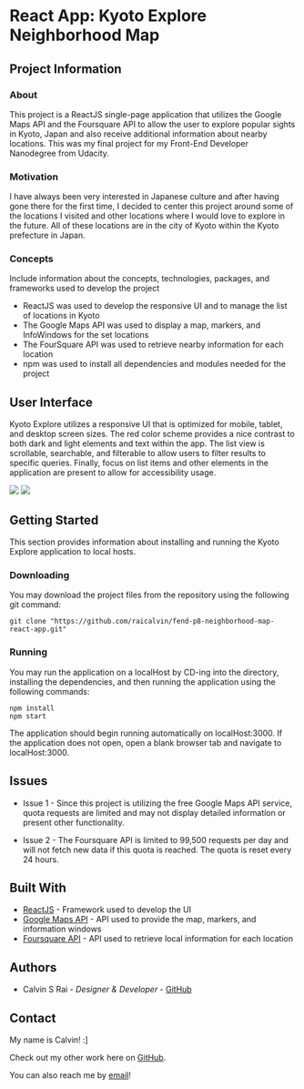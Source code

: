 # React App: Kyoto Explore Neighborhood Map

## Project Information

### About

This project is a ReactJS single-page application that utilizes the Google Maps API and the Foursquare API to allow the user to explore popular sights in Kyoto, Japan and also receive additional information about nearby locations. This was my final project for my Front-End Developer Nanodegree from Udacity.

### Motivation

I have always been very interested in Japanese culture and after having gone there for the first time, I decided to center this project around some of the locations I visited and other locations where I would love to explore in the future. All of these locations are in the city of Kyoto within the Kyoto prefecture in Japan.

### Concepts

Include information about the concepts, technologies, packages, and frameworks used to develop the project

- ReactJS was used to develop the responsive UI and to manage the list of locations in Kyoto
- The Google Maps API was used to display a map, markers, and InfoWindows for the set locations
- The FourSquare API was used to retrieve nearby information for each location
- npm was used to install all dependencies and modules needed for the project

## User Interface

Kyoto Explore utilizes a responsive UI that is optimized for mobile, tablet, and desktop screen sizes. The red color scheme provides a nice contrast to both dark and light elements and text within the app. The list view is scrollable, searchable, and filterable to allow users to filter results to specific queries. Finally, focus on list items and other elements in the application are present to allow for accessibility usage.

![](http://placekitten.com/300/200) ![](http://placekitten.com/300/200)

## Getting Started

This section provides information about installing and running the Kyoto Explore application to local hosts.

### Downloading

You may download the project files from the repository using the following git command:

```
git clone "https://github.com/raicalvin/fend-p8-neighborhood-map-react-app.git"
```

### Running

You may run the application on a localHost by CD-ing into the directory, installing the dependencies, and then running the application using the following commands:

```
npm install
npm start
```

The application should begin running automatically on localHost:3000. If the application does not open, open a blank browser tab and navigate to localHost:3000.

## Issues

- Issue 1 - Since this project is utilizing the free Google Maps API service, quota requests are limited and may not display detailed information or present other functionality.

- Issue 2 - The Foursquare API is limited to 99,500 requests per day and will not fetch new data if this quota is reached. The quota is reset every 24 hours.

## Built With

- [ReactJS](https://reactjs.org/) - Framework used to develop the UI
- [Google Maps API](https://cloud.google.com/maps-platform/) - API used to provide the map, markers, and information windows
- [Foursquare API](https://developer.foursquare.com/) - API used to retrieve local information for each location

## Authors

- Calvin S Rai - _Designer & Developer_ - [GitHub](https://github.com/raicalvin)

## Contact

My name is Calvin! :]

Check out my other work here on [GitHub](https://github.com/raicalvin).

You can also reach me by [email](mailto:raicalvin@gmail.com)!
